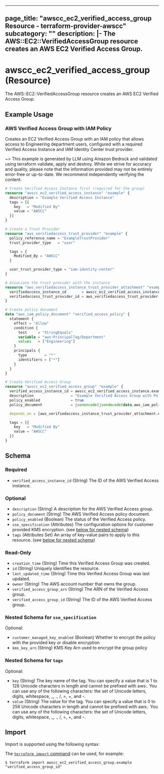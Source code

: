 
---
page_title: "awscc_ec2_verified_access_group Resource - terraform-provider-awscc"
subcategory: ""
description: |-
  The AWS::EC2::VerifiedAccessGroup resource creates an AWS EC2 Verified Access Group.
---

# awscc_ec2_verified_access_group (Resource)

The AWS::EC2::VerifiedAccessGroup resource creates an AWS EC2 Verified Access Group.

## Example Usage

### AWS Verified Access Group with IAM Policy

Creates an EC2 Verified Access Group with an IAM policy that allows access to Engineering department users, configured with a required Verified Access Instance and IAM Identity Center trust provider.

~> This example is generated by LLM using Amazon Bedrock and validated using terraform validate, apply and destroy. While we strive for accuracy and quality, please note that the information provided may not be entirely error-free or up-to-date. We recommend independently verifying the content.

```terraform
# Create Verified Access Instance first (required for the group)
resource "awscc_ec2_verified_access_instance" "example" {
  description = "Example Verified Access Instance"
  tags = [{
    key   = "Modified By"
    value = "AWSCC"
  }]
}

# Create a Trust Provider
resource "aws_verifiedaccess_trust_provider" "example" {
  policy_reference_name = "ExampleTrustProvider"
  trust_provider_type   = "user"

  tags = {
    Modified_By = "AWSCC"
  }

  user_trust_provider_type = "iam-identity-center"
}

# Associate the trust provider with the instance
resource "aws_verifiedaccess_instance_trust_provider_attachment" "example" {
  verifiedaccess_instance_id       = awscc_ec2_verified_access_instance.example.verified_access_instance_id
  verifiedaccess_trust_provider_id = aws_verifiedaccess_trust_provider.example.id
}

# Create policy document
data "aws_iam_policy_document" "verified_access_policy" {
  statement {
    effect = "Allow"
    condition {
      test     = "StringEquals"
      variable = "aws:PrincipalTag/Department"
      values   = ["Engineering"]
    }
    principals {
      type        = "*"
      identifiers = ["*"]
    }
  }
}

# Create Verified Access Group
resource "awscc_ec2_verified_access_group" "example" {
  verified_access_instance_id = awscc_ec2_verified_access_instance.example.verified_access_instance_id
  description                 = "Example Verified Access Group with Policy"
  policy_enabled              = true
  policy_document             = jsonencode(jsondecode(data.aws_iam_policy_document.verified_access_policy.json))

  depends_on = [aws_verifiedaccess_instance_trust_provider_attachment.example]

  tags = [{
    key   = "Modified By"
    value = "AWSCC"
  }]
}
```

<!-- schema generated by tfplugindocs -->
## Schema

### Required

- `verified_access_instance_id` (String) The ID of the AWS Verified Access instance.

### Optional

- `description` (String) A description for the AWS Verified Access group.
- `policy_document` (String) The AWS Verified Access policy document.
- `policy_enabled` (Boolean) The status of the Verified Access policy.
- `sse_specification` (Attributes) The configuration options for customer provided KMS encryption. (see [below for nested schema](#nestedatt--sse_specification))
- `tags` (Attributes Set) An array of key-value pairs to apply to this resource. (see [below for nested schema](#nestedatt--tags))

### Read-Only

- `creation_time` (String) Time this Verified Access Group was created.
- `id` (String) Uniquely identifies the resource.
- `last_updated_time` (String) Time this Verified Access Group was last updated.
- `owner` (String) The AWS account number that owns the group.
- `verified_access_group_arn` (String) The ARN of the Verified Access group.
- `verified_access_group_id` (String) The ID of the AWS Verified Access group.

<a id="nestedatt--sse_specification"></a>
### Nested Schema for `sse_specification`

Optional:

- `customer_managed_key_enabled` (Boolean) Whether to encrypt the policy with the provided key or disable encryption
- `kms_key_arn` (String) KMS Key Arn used to encrypt the group policy


<a id="nestedatt--tags"></a>
### Nested Schema for `tags`

Optional:

- `key` (String) The key name of the tag. You can specify a value that is 1 to 128 Unicode characters in length and cannot be prefixed with aws:. You can use any of the following characters: the set of Unicode letters, digits, whitespace, _, ., /, =, +, and -.
- `value` (String) The value for the tag. You can specify a value that is 0 to 256 Unicode characters in length and cannot be prefixed with aws:. You can use any of the following characters: the set of Unicode letters, digits, whitespace, _, ., /, =, +, and -.

## Import

Import is supported using the following syntax:

The [`terraform import` command](https://developer.hashicorp.com/terraform/cli/commands/import) can be used, for example:

```shell
$ terraform import awscc_ec2_verified_access_group.example "verified_access_group_id"
```
